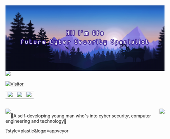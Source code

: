 <img align="center" alt="banner" src="111.png">
<br>

<img aling="right" src="https://readme-typing-svg.demolab.com/?lines=Follow+me+for+more+projects!">
     
</br>

[![Visitor](https://visitor-badge.laobi.icu/badge?page_id=EfeVaroll.EfeVaroll)](#) </br>

<table class="links">
<tr>
  <td><a href="https://github.com/EfeVaroll">
  <img src="https://img.shields.io/badge/GitHub-100000?style=for-the-badge&logo=github&logoColor=white"></a> 
    
<td><a href="https://www.linkedin.com/in/efevarolbedelcigil/">
<img src="https://img.shields.io/badge/LinkedIn-0077B5?style=for-the-badge&logo=linkedin&logoColor=white"></a> 
  
  <td><a href="https://dev.to/efevaroll">
<img src="https://img.shields.io/badge/dev.to-0A0A0A?style=for-the-badge&logo=dev.to&logoColor=white"></a> 
  </tr>
</table>



<br>

<img align="left" src="https://github-readme-stats.vercel.app/api?username=EfeVaroll&theme=github_dark&hide=contribs,issues&show_icons=true">

<img align="right" src="https://github-readme-stats.vercel.app/api/top-langs/?username=EfeVaroll&theme=github_dark">

🔹A self-developing young man who's into cyber security, computer engineering and technology🔹 

?style=plastic&logo=appveyor
